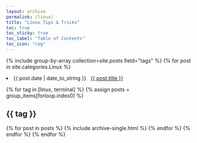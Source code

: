 ```yaml
---
layout: archive
permalink: /linux/
title: "Linux Tips & Tricks"
toc: true
toc_sticky: true
toc_label: "Table of Contents"
toc_icon: "cog"
---
```


{% include group-by-array collection=site.posts field="tags" %}
{% for post in site.categories.Linux %}
<li>
  <span>{{ post.date | date_to_string }}</span> &nbsp;
  <a href="{{ post.url }}">{{ post.title }}</a>
</li>

{% for tag in [linux, terminal] %}
  {% assign posts = group_items[forloop.index0] %}
    <h2 id="{{ tag | slugify }}" class="archive__subtitle">{{ tag }}</h2>
    {% for post in posts %}
      {% include archive-single.html %}
    {% endfor %}
  {% endfor %}
{% endfor %}